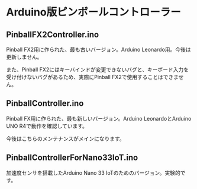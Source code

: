 # Arduino版ピンボールコントローラー

## PinballFX2Controller.ino

Pinball FX2用に作られた、最も古いバージョン。Arduino Leonardo用。今後は更新しません。

また、Pinball FX2にはキーバインドが変更できないバグと、キーボード入力を受け付けないバグがあるため、実際にPinball FX2で使用することはできません。

## PinballController.ino

Pinball FX用に作られた、最も新しいバージョン。Arduino LeonardoとArduino UNO R4で動作を確認しています。

今後はこちらのメンテナンスがメインになります。

## PinballControllerForNano33IoT.ino

加速度センサを搭載したArduino Nano 33 IoTのためのバージョン。実験的です。
